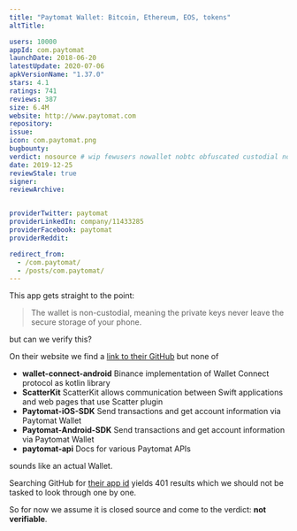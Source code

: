 ```yaml
---
title: "Paytomat Wallet: Bitcoin, Ethereum, EOS, tokens"
altTitle: 

users: 10000
appId: com.paytomat
launchDate: 2018-06-20
latestUpdate: 2020-07-06
apkVersionName: "1.37.0"
stars: 4.1
ratings: 741
reviews: 387
size: 6.4M
website: http://www.paytomat.com
repository: 
issue: 
icon: com.paytomat.png
bugbounty: 
verdict: nosource # wip fewusers nowallet nobtc obfuscated custodial nosource nonverifiable reproducible bounty defunct
date: 2019-12-25
reviewStale: true
signer: 
reviewArchive:


providerTwitter: paytomat
providerLinkedIn: company/11433285
providerFacebook: paytomat
providerReddit: 

redirect_from:
  - /com.paytomat/
  - /posts/com.paytomat/
---
```



This app gets straight to the point:

> The wallet is non-custodial, meaning the private keys never leave the secure
storage of your phone.

but can we verify this?

On their website we find a [link to their GitHub](https://github.com/Paytomat)
but none of

* **wallet-connect-android** Binance implementation of Wallet Connect protocol as kotlin library
* **ScatterKit** ScatterKit allows communication between Swift applications and web pages that use Scatter plugin
* **Paytomat-iOS-SDK** Send transactions and get account information via Paytomat Wallet
* **Paytomat-Android-SDK** Send transactions and get account information via Paytomat Wallet
* **paytomat-api** Docs for various Paytomat APIs

sounds like an actual Wallet.

Searching GitHub for
[their app id](https://github.com/search?q=%22com.paytomat%22&type=Code) yields
401 results which we should not be tasked to look through one by one.

So for now we assume it is closed source and come to the verdict: **not verifiable**.
